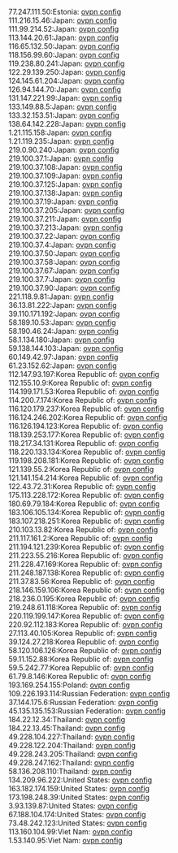77.247.111.50:Estonia: [ovpn config](vpn/77_247_111_50.ovpn)  
111.216.15.46:Japan: [ovpn config](vpn/111_216_15_46.ovpn)  
111.99.214.52:Japan: [ovpn config](vpn/111_99_214_52.ovpn)  
113.144.20.61:Japan: [ovpn config](vpn/113_144_20_61.ovpn)  
116.65.132.50:Japan: [ovpn config](vpn/116_65_132_50.ovpn)  
118.156.99.60:Japan: [ovpn config](vpn/118_156_99_60.ovpn)  
119.238.80.241:Japan: [ovpn config](vpn/119_238_80_241.ovpn)  
122.29.139.250:Japan: [ovpn config](vpn/122_29_139_250.ovpn)  
124.145.61.204:Japan: [ovpn config](vpn/124_145_61_204.ovpn)  
126.94.144.70:Japan: [ovpn config](vpn/126_94_144_70.ovpn)  
131.147.221.99:Japan: [ovpn config](vpn/131_147_221_99.ovpn)  
133.149.88.5:Japan: [ovpn config](vpn/133_149_88_5.ovpn)  
133.32.153.51:Japan: [ovpn config](vpn/133_32_153_51.ovpn)  
138.64.142.228:Japan: [ovpn config](vpn/138_64_142_228.ovpn)  
1.21.115.158:Japan: [ovpn config](vpn/1_21_115_158.ovpn)  
1.21.119.235:Japan: [ovpn config](vpn/1_21_119_235.ovpn)  
219.0.90.240:Japan: [ovpn config](vpn/219_0_90_240.ovpn)  
219.100.37.1:Japan: [ovpn config](vpn/219_100_37_1.ovpn)  
219.100.37.108:Japan: [ovpn config](vpn/219_100_37_108.ovpn)  
219.100.37.109:Japan: [ovpn config](vpn/219_100_37_109.ovpn)  
219.100.37.125:Japan: [ovpn config](vpn/219_100_37_125.ovpn)  
219.100.37.138:Japan: [ovpn config](vpn/219_100_37_138.ovpn)  
219.100.37.19:Japan: [ovpn config](vpn/219_100_37_19.ovpn)  
219.100.37.205:Japan: [ovpn config](vpn/219_100_37_205.ovpn)  
219.100.37.211:Japan: [ovpn config](vpn/219_100_37_211.ovpn)  
219.100.37.213:Japan: [ovpn config](vpn/219_100_37_213.ovpn)  
219.100.37.22:Japan: [ovpn config](vpn/219_100_37_22.ovpn)  
219.100.37.4:Japan: [ovpn config](vpn/219_100_37_4.ovpn)  
219.100.37.50:Japan: [ovpn config](vpn/219_100_37_50.ovpn)  
219.100.37.58:Japan: [ovpn config](vpn/219_100_37_58.ovpn)  
219.100.37.67:Japan: [ovpn config](vpn/219_100_37_67.ovpn)  
219.100.37.7:Japan: [ovpn config](vpn/219_100_37_7.ovpn)  
219.100.37.90:Japan: [ovpn config](vpn/219_100_37_90.ovpn)  
221.118.9.81:Japan: [ovpn config](vpn/221_118_9_81.ovpn)  
36.13.81.222:Japan: [ovpn config](vpn/36_13_81_222.ovpn)  
39.110.171.192:Japan: [ovpn config](vpn/39_110_171_192.ovpn)  
58.189.10.53:Japan: [ovpn config](vpn/58_189_10_53.ovpn)  
58.190.46.24:Japan: [ovpn config](vpn/58_190_46_24.ovpn)  
58.1.134.180:Japan: [ovpn config](vpn/58_1_134_180.ovpn)  
59.138.144.103:Japan: [ovpn config](vpn/59_138_144_103.ovpn)  
60.149.42.97:Japan: [ovpn config](vpn/60_149_42_97.ovpn)  
61.23.152.62:Japan: [ovpn config](vpn/61_23_152_62.ovpn)  
112.147.93.197:Korea Republic of: [ovpn config](vpn/112_147_93_197.ovpn)  
112.155.10.9:Korea Republic of: [ovpn config](vpn/112_155_10_9.ovpn)  
114.199.171.53:Korea Republic of: [ovpn config](vpn/114_199_171_53.ovpn)  
114.200.7.174:Korea Republic of: [ovpn config](vpn/114_200_7_174.ovpn)  
116.120.179.237:Korea Republic of: [ovpn config](vpn/116_120_179_237.ovpn)  
116.124.246.202:Korea Republic of: [ovpn config](vpn/116_124_246_202.ovpn)  
116.126.194.123:Korea Republic of: [ovpn config](vpn/116_126_194_123.ovpn)  
118.139.253.177:Korea Republic of: [ovpn config](vpn/118_139_253_177.ovpn)  
118.217.34.131:Korea Republic of: [ovpn config](vpn/118_217_34_131.ovpn)  
118.220.133.134:Korea Republic of: [ovpn config](vpn/118_220_133_134.ovpn)  
119.198.208.181:Korea Republic of: [ovpn config](vpn/119_198_208_181.ovpn)  
121.139.55.2:Korea Republic of: [ovpn config](vpn/121_139_55_2.ovpn)  
121.141.154.214:Korea Republic of: [ovpn config](vpn/121_141_154_214.ovpn)  
122.43.72.31:Korea Republic of: [ovpn config](vpn/122_43_72_31.ovpn)  
175.113.228.172:Korea Republic of: [ovpn config](vpn/175_113_228_172.ovpn)  
180.69.79.184:Korea Republic of: [ovpn config](vpn/180_69_79_184.ovpn)  
183.106.105.134:Korea Republic of: [ovpn config](vpn/183_106_105_134.ovpn)  
183.107.218.251:Korea Republic of: [ovpn config](vpn/183_107_218_251.ovpn)  
210.103.13.82:Korea Republic of: [ovpn config](vpn/210_103_13_82.ovpn)  
211.117.161.2:Korea Republic of: [ovpn config](vpn/211_117_161_2.ovpn)  
211.194.121.239:Korea Republic of: [ovpn config](vpn/211_194_121_239.ovpn)  
211.223.55.216:Korea Republic of: [ovpn config](vpn/211_223_55_216.ovpn)  
211.228.47.169:Korea Republic of: [ovpn config](vpn/211_228_47_169.ovpn)  
211.248.187.138:Korea Republic of: [ovpn config](vpn/211_248_187_138.ovpn)  
211.37.83.56:Korea Republic of: [ovpn config](vpn/211_37_83_56.ovpn)  
218.146.159.106:Korea Republic of: [ovpn config](vpn/218_146_159_106.ovpn)  
218.236.0.195:Korea Republic of: [ovpn config](vpn/218_236_0_195.ovpn)  
219.248.61.118:Korea Republic of: [ovpn config](vpn/219_248_61_118.ovpn)  
220.119.199.147:Korea Republic of: [ovpn config](vpn/220_119_199_147.ovpn)  
220.92.112.183:Korea Republic of: [ovpn config](vpn/220_92_112_183.ovpn)  
27.113.40.105:Korea Republic of: [ovpn config](vpn/27_113_40_105.ovpn)  
39.124.27.218:Korea Republic of: [ovpn config](vpn/39_124_27_218.ovpn)  
58.120.106.126:Korea Republic of: [ovpn config](vpn/58_120_106_126.ovpn)  
59.11.152.88:Korea Republic of: [ovpn config](vpn/59_11_152_88.ovpn)  
59.5.242.77:Korea Republic of: [ovpn config](vpn/59_5_242_77.ovpn)  
61.79.8.146:Korea Republic of: [ovpn config](vpn/61_79_8_146.ovpn)  
193.169.254.155:Poland: [ovpn config](vpn/193_169_254_155.ovpn)  
109.226.193.114:Russian Federation: [ovpn config](vpn/109_226_193_114.ovpn)  
37.144.175.6:Russian Federation: [ovpn config](vpn/37_144_175_6.ovpn)  
45.135.135.153:Russian Federation: [ovpn config](vpn/45_135_135_153.ovpn)  
184.22.12.34:Thailand: [ovpn config](vpn/184_22_12_34.ovpn)  
184.22.13.45:Thailand: [ovpn config](vpn/184_22_13_45.ovpn)  
49.228.104.227:Thailand: [ovpn config](vpn/49_228_104_227.ovpn)  
49.228.122.204:Thailand: [ovpn config](vpn/49_228_122_204.ovpn)  
49.228.243.205:Thailand: [ovpn config](vpn/49_228_243_205.ovpn)  
49.228.247.162:Thailand: [ovpn config](vpn/49_228_247_162.ovpn)  
58.136.208.110:Thailand: [ovpn config](vpn/58_136_208_110.ovpn)  
134.209.96.222:United States: [ovpn config](vpn/134_209_96_222.ovpn)  
163.182.174.159:United States: [ovpn config](vpn/163_182_174_159.ovpn)  
173.198.248.39:United States: [ovpn config](vpn/173_198_248_39.ovpn)  
3.93.139.87:United States: [ovpn config](vpn/3_93_139_87.ovpn)  
67.188.104.174:United States: [ovpn config](vpn/67_188_104_174.ovpn)  
73.48.242.123:United States: [ovpn config](vpn/73_48_242_123.ovpn)  
113.160.104.99:Viet Nam: [ovpn config](vpn/113_160_104_99.ovpn)  
1.53.140.95:Viet Nam: [ovpn config](vpn/1_53_140_95.ovpn)  
